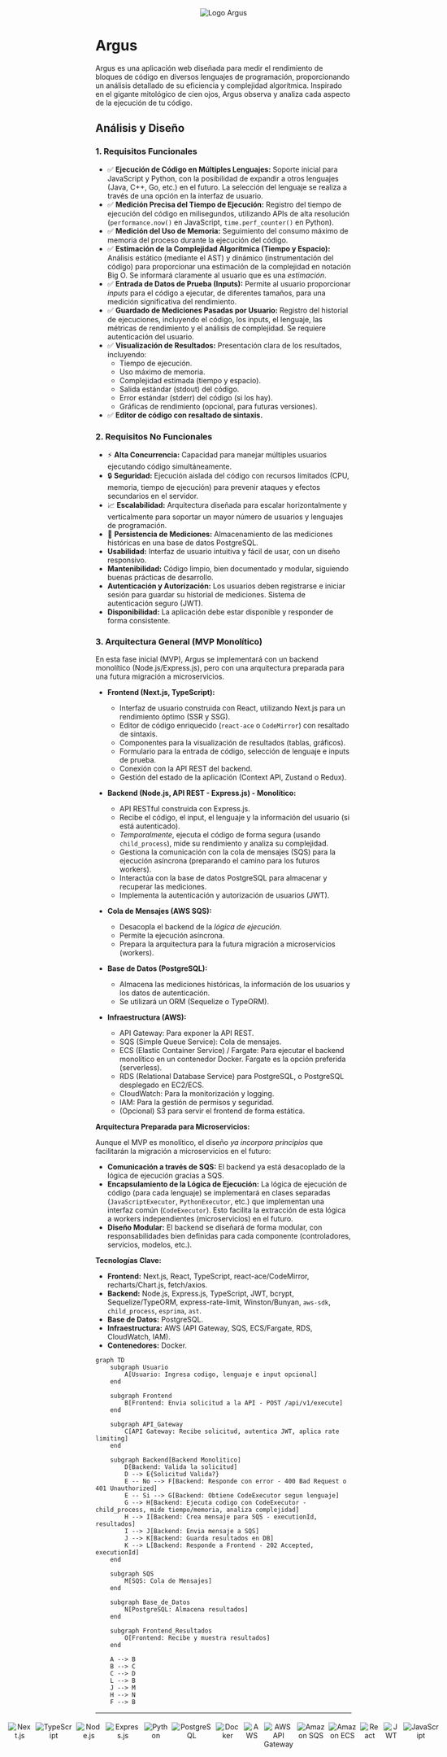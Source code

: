 <div align="center" style="margin-bottom: 2rem;">
    <img src="https://drive.google.com/uc?export=view&id=1yYvj-7zVst7a_zDiPEOnbKphOoBZYjSY" alt="Logo Argus" style="max-width: 200px; height: auto;">
  </div>


# Argus

Argus es una aplicación web diseñada para medir el rendimiento de bloques de código en diversos lenguajes de programación, proporcionando un análisis detallado de su eficiencia y complejidad algorítmica. Inspirado en el gigante mitológico de cien ojos, Argus observa y analiza cada aspecto de la ejecución de tu código.

## Análisis y Diseño

### 1. Requisitos Funcionales

*   ✅ **Ejecución de Código en Múltiples Lenguajes:** Soporte inicial para JavaScript y Python, con la posibilidad de expandir a otros lenguajes (Java, C++, Go, etc.) en el futuro. La selección del lenguaje se realiza a través de una opción en la interfaz de usuario.
*   ✅ **Medición Precisa del Tiempo de Ejecución:** Registro del tiempo de ejecución del código en milisegundos, utilizando APIs de alta resolución (`performance.now()` en JavaScript, `time.perf_counter()` en Python).
*   ✅ **Medición del Uso de Memoria:** Seguimiento del consumo máximo de memoria del proceso durante la ejecución del código.
*   ✅ **Estimación de la Complejidad Algorítmica (Tiempo y Espacio):** Análisis estático (mediante el AST) y dinámico (instrumentación del código) para proporcionar una estimación de la complejidad en notación Big O. Se informará claramente al usuario que es una *estimación*.
*   ✅ **Entrada de Datos de Prueba (Inputs):** Permite al usuario proporcionar *inputs* para el código a ejecutar, de diferentes tamaños, para una medición significativa del rendimiento.
*   ✅ **Guardado de Mediciones Pasadas por Usuario:** Registro del historial de ejecuciones, incluyendo el código, los inputs, el lenguaje, las métricas de rendimiento y el análisis de complejidad. Se requiere autenticación del usuario.
*   ✅ **Visualización de Resultados:** Presentación clara de los resultados, incluyendo:
    *   Tiempo de ejecución.
    *   Uso máximo de memoria.
    *   Complejidad estimada (tiempo y espacio).
    *   Salida estándar (stdout) del código.
    *   Error estándar (stderr) del código (si los hay).
    *   Gráficas de rendimiento (opcional, para futuras versiones).
*   ✅ **Editor de código con resaltado de sintaxis.**

### 2. Requisitos No Funcionales

*   ⚡ **Alta Concurrencia:** Capacidad para manejar múltiples usuarios ejecutando código simultáneamente.
*   🔒 **Seguridad:** Ejecución aislada del código con recursos limitados (CPU, memoria, tiempo de ejecución) para prevenir ataques y efectos secundarios en el servidor.
*   📈 **Escalabilidad:** Arquitectura diseñada para escalar horizontalmente y verticalmente para soportar un mayor número de usuarios y lenguajes de programación.
*   💾 **Persistencia de Mediciones:** Almacenamiento de las mediciones históricas en una base de datos PostgreSQL.
*   **Usabilidad:** Interfaz de usuario intuitiva y fácil de usar, con un diseño responsivo.
*   **Mantenibilidad:** Código limpio, bien documentado y modular, siguiendo buenas prácticas de desarrollo.
*   **Autenticación y Autorización:** Los usuarios deben registrarse e iniciar sesión para guardar su historial de mediciones. Sistema de autenticación seguro (JWT).
*   **Disponibilidad:** La aplicación debe estar disponible y responder de forma consistente.

### 3. Arquitectura General (MVP Monolítico)

En esta fase inicial (MVP), Argus se implementará con un backend monolítico (Node.js/Express.js), pero con una arquitectura preparada para una futura migración a microservicios.

*   **Frontend (Next.js, TypeScript):**
    *   Interfaz de usuario construida con React, utilizando Next.js para un rendimiento óptimo (SSR y SSG).
    *   Editor de código enriquecido (`react-ace` o `CodeMirror`) con resaltado de sintaxis.
    *   Componentes para la visualización de resultados (tablas, gráficos).
    *   Formulario para la entrada de código, selección de lenguaje e inputs de prueba.
    *   Conexión con la API REST del backend.
    *   Gestión del estado de la aplicación (Context API, Zustand o Redux).

*   **Backend (Node.js, API REST - Express.js) - Monolítico:**
    *   API RESTful construida con Express.js.
    *   Recibe el código, el input, el lenguaje y la información del usuario (si está autenticado).
    *   *Temporalmente*, ejecuta el código de forma segura (usando `child_process`), mide su rendimiento y analiza su complejidad.
    *   Gestiona la comunicación con la cola de mensajes (SQS) para la ejecución asíncrona (preparando el camino para los futuros workers).
    *   Interactúa con la base de datos PostgreSQL para almacenar y recuperar las mediciones.
    *   Implementa la autenticación y autorización de usuarios (JWT).

*   **Cola de Mensajes (AWS SQS):**
    *  Desacopla el backend de la *lógica de ejecución*.
    * Permite la ejecución asíncrona.
    *  Prepara la arquitectura para la futura migración a microservicios (workers).

*   **Base de Datos (PostgreSQL):**
    *   Almacena las mediciones históricas, la información de los usuarios y los datos de autenticación.
    *   Se utilizará un ORM (Sequelize o TypeORM).

*   **Infraestructura (AWS):**
    *   API Gateway: Para exponer la API REST.
    *   SQS (Simple Queue Service): Cola de mensajes.
    *   ECS (Elastic Container Service) / Fargate: Para ejecutar el backend monolítico en un contenedor Docker. Fargate es la opción preferida (serverless).
    *   RDS (Relational Database Service) para PostgreSQL, o PostgreSQL desplegado en EC2/ECS.
    *   CloudWatch: Para la monitorización y logging.
    *   IAM: Para la gestión de permisos y seguridad.
    *   (Opcional) S3 para servir el frontend de forma estática.

**Arquitectura Preparada para Microservicios:**

Aunque el MVP es monolítico, el diseño *ya incorpora principios* que facilitarán la migración a microservicios en el futuro:

*   **Comunicación a través de SQS:**  El backend ya está desacoplado de la lógica de ejecución gracias a SQS.
*   **Encapsulamiento de la Lógica de Ejecución:** La lógica de ejecución de código (para cada lenguaje) se implementará en clases separadas (`JavaScriptExecutor`, `PythonExecutor`, etc.) que implementan una interfaz común (`CodeExecutor`).  Esto facilita la extracción de esta lógica a workers independientes (microservicios) en el futuro.
*   **Diseño Modular:** El backend se diseñará de forma modular, con responsabilidades bien definidas para cada componente (controladores, servicios, modelos, etc.).

**Tecnologías Clave:**

*   **Frontend:** Next.js, React, TypeScript, react-ace/CodeMirror, recharts/Chart.js, fetch/axios.
*   **Backend:** Node.js, Express.js, TypeScript, JWT, bcrypt, Sequelize/TypeORM, express-rate-limit, Winston/Bunyan, `aws-sdk`, `child_process`, `esprima`, `ast`.
*   **Base de Datos:** PostgreSQL.
*   **Infraestructura:** AWS (API Gateway, SQS, ECS/Fargate, RDS, CloudWatch, IAM).
*   **Contenedores:** Docker.

```mermaid
graph TD
    subgraph Usuario
        A[Usuario: Ingresa codigo, lenguaje e input opcional]
    end

    subgraph Frontend
        B[Frontend: Envia solicitud a la API - POST /api/v1/execute]
    end

    subgraph API_Gateway
        C[API Gateway: Recibe solicitud, autentica JWT, aplica rate limiting]
    end

    subgraph Backend[Backend Monolitico]
        D[Backend: Valida la solicitud]
        D --> E{Solicitud Valida?}
        E -- No --> F[Backend: Responde con error - 400 Bad Request o 401 Unauthorized]
        E -- Si --> G[Backend: Obtiene CodeExecutor segun lenguaje]
        G --> H[Backend: Ejecuta codigo con CodeExecutor - child_process, mide tiempo/memoria, analiza complejidad]
        H --> I[Backend: Crea mensaje para SQS - executionId, resultados]
        I --> J[Backend: Envia mensaje a SQS]
        J --> K[Backend: Guarda resultados en DB]
        K --> L[Backend: Responde a Frontend - 202 Accepted, executionId]
    end

    subgraph SQS
        M[SQS: Cola de Mensajes]
    end

    subgraph Base_de_Datos
        N[PostgreSQL: Almacena resultados]
    end

    subgraph Frontend_Resultados
        O[Frontend: Recibe y muestra resultados]
    end

    A --> B
    B --> C
    C --> D
    L --> B
    J --> M
    H --> N
    F --> B
```
<hr>


<div align="center" style="display: flex; justify-content: center;">
<img src="https://img.shields.io/badge/Next.js-black?style=for-the-badge&logo=next.js&logoColor=white" alt="Next.js" style="margin: 4px;"/>
<img src="https://img.shields.io/badge/TypeScript-%23007ACC.svg?style=for-the-badge&logo=typescript&logoColor=white" alt="TypeScript" style="margin: 4px;"/>
<img src="https://img.shields.io/badge/Node.js-43853D?style=for-the-badge&logo=node.js&logoColor=white" alt="Node.js" style="margin: 4px;"/>
<img src="https://img.shields.io/badge/Express.js-000000?style=for-the-badge&logo=express&logoColor=white" alt="Express.js" style="margin: 4px;"/>
<img src="https://img.shields.io/badge/Python-3776AB?style=for-the-badge&logo=python&logoColor=white" alt="Python" style="margin: 4px;"/>
<img src="https://img.shields.io/badge/PostgreSQL-316192?style=for-the-badge&logo=postgresql&logoColor=white" alt="PostgreSQL" style="margin: 4px;"/>
<img src="https://img.shields.io/badge/Docker-%230db7ed.svg?style=for-the-badge&logo=docker&logoColor=white" alt="Docker" style="margin: 4px;"/>
<img src="https://img.shields.io/badge/AWS-%23232F3E.svg?style=for-the-badge&logo=amazon-aws&logoColor=white" alt="AWS" style="margin: 4px;"/>
<img src="https://img.shields.io/badge/AWS_API_Gateway-FF4F8B?style=for-the-badge&logo=amazon-api-gateway&logoColor=white" alt="AWS API Gateway" style="margin: 4px;"/>
<img src="https://img.shields.io/badge/Amazon_SQS-FF4F8B?style=for-the-badge&logo=amazon-sqs&logoColor=white" alt="Amazon SQS" style="margin: 4px;"/>
<img src="https://img.shields.io/badge/Amazon_ECS-FF4F8B?style=for-the-badge&logo=amazon-ecs&logoColor=white" alt="Amazon ECS" style="margin: 4px;"/>
<img src="https://img.shields.io/badge/React-20232A?style=for-the-badge&logo=react&logoColor=61DAFB" alt="React" style="margin: 4px"/>
<img src="https://img.shields.io/badge/JWT-black?style=for-the-badge&logo=JSON%20web%20tokens" alt="JWT" style="margin: 4px"/>
<img src="https://img.shields.io/badge/JavaScript-F7DF1E?style=for-the-badge&logo=javascript&logoColor=black" alt="JavaScript" style="margin: 4px"/>
</div>


